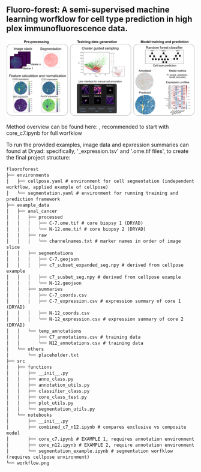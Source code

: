 ## Fluoro-forest: A semi-supervised machine learning worfklow for cell type prediction in high plex immunofluorescence data.


<div align="center">
  <img src="workflow.png" alt = "fluoroforest workflow" width="800">
</div>

Method overview can be found here:  , recommended to start with core_c7.ipynb for full worfklow

To run the provided examples, image data and epxression summaries can found at Dryad: 
specifically, '_expression.tsv' and '.ome.tif files', to create the final project structure:

```
fluoroforest
├── environments
│   ├── cellpose.yaml # environment for cell segmentation (independent workflow, applied example of cellpose)
│   └── segmentation.yaml # environment for running training and prediction framework
├── example_data
│   ├── anal_cancer
│   │   ├── processed
│   │   │   ├── C-7.ome.tif # core biopsy 1 (DRYAD)
│   │   │   └── N-12.ome.tif # core biopsy 2 (DRYAD)
│   │   ├── raw
│   │   │   └── channelnames.txt # marker names in order of image slice
│   │   ├── segmentations
│   │   │   ├── C-7.geojson
│   │   │   ├── c7_subset_expanded_seg.npy # derived from cellpose example
│   │   │   ├── c7_susbet_seg.npy # derived from cellpose example
│   │   │   └── N-12.geojson
│   │   ├── summaries
│   │   │   ├── C-7_coords.csv
│   │   │   ├── C-7_expression.csv # expression summary of core 1 (DRYAD)
│   │   │   ├── N-12_coords.csv
│   │   │   └── N-12_expression.csv # expression summary of core 2 (DRYAD)
│   │   └── temp_annotations
│   │       ├── C7_annotations.csv # training data
│   │       └── N12_annotations.csv # training data
│   └── others
│       └── placeholder.txt
├── src
│   ├── functions
│   │   ├── __init__.py
│   │   ├── anno_class.py
│   │   ├── annotation_utils.py
│   │   ├── classifier_class.py
│   │   ├── core_class_test.py
│   │   ├── plot_utils.py
│   │   └── segmentation_utils.py
│   └── notebooks
│       ├── __init__.py
│       ├── combined_c7_n12.ipynb # compares exclusive vs composite model
│       ├── core_c7.ipynb # EXAMPLE 1, requires annotation environment
│       ├── core_n12.ipynb # EXAMPLE 2, require annotation environment
│       └── segmentation_example.ipynb # segmentation worfklow (requires cellpose environment)
└── workflow.png
```

